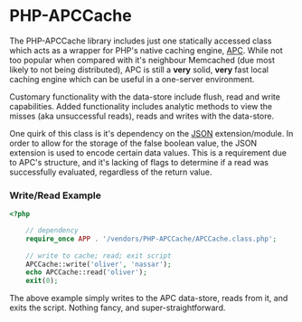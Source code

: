PHP-APCCache
===
The PHP-APCCache library includes just one statically accessed class which acts
as a wrapper for PHP&#039;s native caching engine,
[APC](http://php.net/manual/en/book.apc.php). While not too popular when
compared with it&#039;s neighbour Memcached (due most likely to not being
distributed), APC is still a **very** solid, **very** fast local caching engine
which can be useful in a one-server environment.

Customary functionality with the data-store include flush, read and write
capabilities. Added functionality includes analytic methods to view the misses
(aka unsuccessful reads), reads and writes with the data-store.

One quirk of this class is it&#039;s dependency on the
[JSON](http://php.net/manual/en/book.json.php) extension/module. In order to
allow for the storage of the false boolean value, the JSON extension is used to
encode certain data values. This is a requirement due to APC&#039;s structure,
and it&#039;s lacking of flags to determine if a read was successfully
evaluated, regardless of the return value.

### Write/Read Example

``` php
<?php

    // dependency
    require_once APP . '/vendors/PHP-APCCache/APCCache.class.php';
    
    // write to cache; read; exit script
    APCCache::write('oliver', 'nassar');
    echo APCCache::read('oliver');
    exit(0);

```

The above example simply writes to the APC data-store, reads from it, and exits
the script. Nothing fancy, and super-straightforward.
